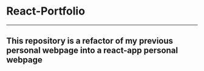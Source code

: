 # React-Portfolio
<hr>  

## This repository is a refactor of my previous personal webpage into a react-app personal webpage